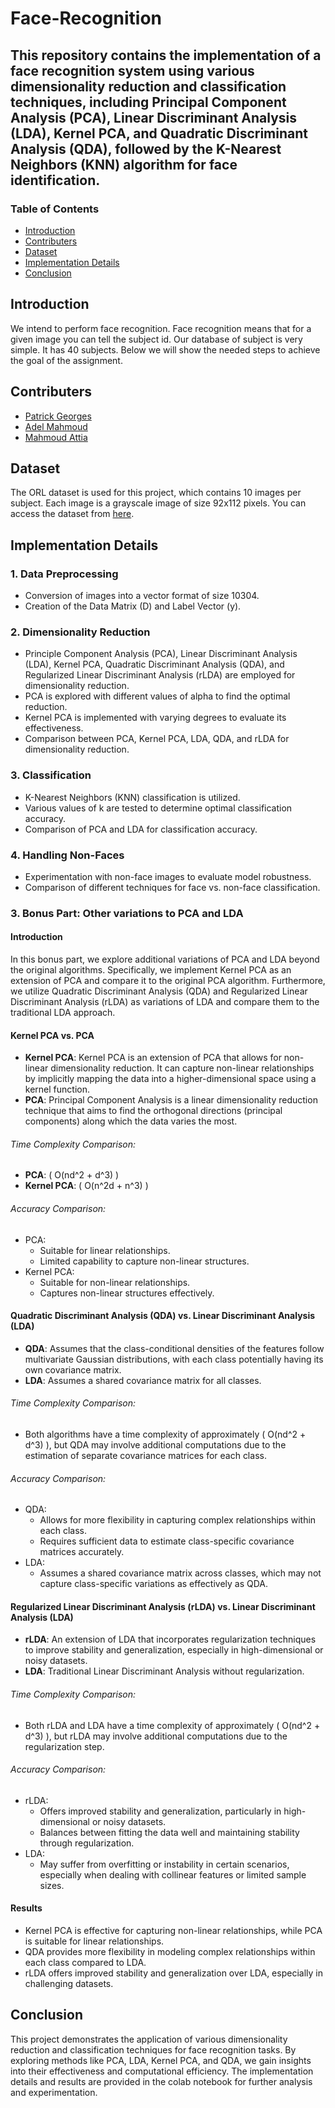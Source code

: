 # Face-Recognition

This repository contains the implementation of a face recognition system using various dimensionality reduction and classification techniques, including Principal Component Analysis (PCA), Linear Discriminant Analysis (LDA), Kernel PCA, and Quadratic Discriminant Analysis (QDA), followed by the K-Nearest Neighbors (KNN) algorithm for face identification.
---

### Table of Contents

- [Introduction](#introduction)
- [Contributers](#Contributers)
- [Dataset](#dataset)
- [Implementation Details](#implementation-details)
- [Conclusion](#conclusion)

## Introduction

We intend to perform face recognition. Face recognition means that for a given image 
you can tell the subject id. Our database of subject is very simple. It has 40 subjects. 
Below we will show the needed steps to achieve the goal of the assignment.

## Contributers
* [Patrick Georges](https://github.com/Patrick-Geo7)
* [Adel Mahmoud](https://github.com/Adel-Mahmoud-Mohamed)
* [Mahmoud Attia](https://github.com/mahmoudattia12)

## Dataset

The ORL dataset is used for this project, which contains 10 images per subject. Each image is a grayscale image of size 92x112 pixels. You can access the dataset from [here](https://www.kaggle.com/kasikrit/att-database-of-faces/).

## Implementation Details

### 1. Data Preprocessing

- Conversion of images into a vector format of size 10304.
- Creation of the Data Matrix (D) and Label Vector (y).

### 2. Dimensionality Reduction

- Principle Component Analysis (PCA), Linear Discriminant Analysis (LDA), Kernel PCA, Quadratic Discriminant Analysis (QDA), and Regularized Linear Discriminant Analysis (rLDA) are employed for dimensionality reduction.
- PCA is explored with different values of alpha to find the optimal reduction.
- Kernel PCA is implemented with varying degrees to evaluate its effectiveness.
- Comparison between PCA, Kernel PCA, LDA, QDA, and rLDA for dimensionality reduction.

### 3. Classification

- K-Nearest Neighbors (KNN) classification is utilized.
- Various values of k are tested to determine optimal classification accuracy.
- Comparison of PCA and LDA for classification accuracy.

### 4. Handling Non-Faces

- Experimentation with non-face images to evaluate model robustness.
- Comparison of different techniques for face vs. non-face classification.

### 3. Bonus Part: Other variations to PCA and LDA

#### Introduction
In this bonus part, we explore additional variations of PCA and LDA beyond the original algorithms. Specifically, we implement Kernel PCA as an extension of PCA and compare it to the original PCA algorithm. Furthermore, we utilize Quadratic Discriminant Analysis (QDA) and Regularized Linear Discriminant Analysis (rLDA) as variations of LDA and compare them to the traditional LDA approach.

#### Kernel PCA vs. PCA
- **Kernel PCA**: Kernel PCA is an extension of PCA that allows for non-linear dimensionality reduction. It can capture non-linear relationships by implicitly mapping the data into a higher-dimensional space using a kernel function.
- **PCA**: Principal Component Analysis is a linear dimensionality reduction technique that aims to find the orthogonal directions (principal components) along which the data varies the most.

###### Time Complexity Comparison:
- **PCA**: \( O(nd^2 + d^3) \)
- **Kernel PCA**: \( O(n^2d + n^3) \)

###### Accuracy Comparison:
- PCA:
  - Suitable for linear relationships.
  - Limited capability to capture non-linear structures.
- Kernel PCA:
  - Suitable for non-linear relationships.
  - Captures non-linear structures effectively.

#### Quadratic Discriminant Analysis (QDA) vs. Linear Discriminant Analysis (LDA)
- **QDA**: Assumes that the class-conditional densities of the features follow multivariate Gaussian distributions, with each class potentially having its own covariance matrix.
- **LDA**: Assumes a shared covariance matrix for all classes.

###### Time Complexity Comparison:
- Both algorithms have a time complexity of approximately \( O(nd^2 + d^3) \), but QDA may involve additional computations due to the estimation of separate covariance matrices for each class.

###### Accuracy Comparison:
- QDA:
  - Allows for more flexibility in capturing complex relationships within each class.
  - Requires sufficient data to estimate class-specific covariance matrices accurately.
- LDA:
  - Assumes a shared covariance matrix across classes, which may not capture class-specific variations as effectively as QDA.

#### Regularized Linear Discriminant Analysis (rLDA) vs. Linear Discriminant Analysis (LDA)
- **rLDA**: An extension of LDA that incorporates regularization techniques to improve stability and generalization, especially in high-dimensional or noisy datasets.
- **LDA**: Traditional Linear Discriminant Analysis without regularization.

###### Time Complexity Comparison:
- Both rLDA and LDA have a time complexity of approximately \( O(nd^2 + d^3) \), but rLDA may involve additional computations due to the regularization step.

###### Accuracy Comparison:
- rLDA:
  - Offers improved stability and generalization, particularly in high-dimensional or noisy datasets.
  - Balances between fitting the data well and maintaining stability through regularization.
- LDA:
  - May suffer from overfitting or instability in certain scenarios, especially when dealing with collinear features or limited sample sizes.

#### Results
- Kernel PCA is effective for capturing non-linear relationships, while PCA is suitable for linear relationships.
- QDA provides more flexibility in modeling complex relationships within each class compared to LDA.
- rLDA offers improved stability and generalization over LDA, especially in challenging datasets.


## Conclusion

This project demonstrates the application of various dimensionality reduction and classification techniques for face recognition tasks. By exploring methods like PCA, LDA, Kernel PCA, and QDA, we gain insights into their effectiveness and computational efficiency. The implementation details and results are provided in the colab notebook for further analysis and experimentation.
